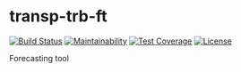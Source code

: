 # transp-trb-ft

[![Build Status](https://img.shields.io/travis/mwong009/transp-trb-ft/master.svg)](https://travis-ci.org/mwong009/transp-trb-ft)
[![Maintainability](https://img.shields.io/codeclimate/maintainability-percentage/mwong009/transp-trb-ft.svg)](https://codeclimate.com/github/mwong009/transp-trb-ft)
[![Test Coverage](https://img.shields.io/codecov/c/github/mwong009/transp-trb-ft/master.svg)](https://codecov.io/github/mwong009/transp-trb-ft?branch=master)
[![License](https://img.shields.io/github/license/mwong009/transp-trb-ft.svg)](https://github.com/mwong009/transp-trb-ft)

Forecasting tool
